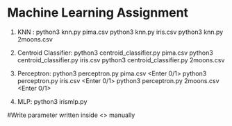 # Machine Learning Assignment

1. KNN : python3 knn.py pima.csv <Enter k>
		 python3 knn.py iris.csv <Enter k>
		 python3 knn.py 2moons.csv <Enter k>

2. Centroid Classifier: python3 centroid_classifier.py pima.csv
						python3 centroid_classifier.py iris.csv
						python3 centroid_classifier.py 2moons.csv

3. Perceptron: python3 perceptron.py pima.csv <Enter 0/1> <Enter learning rate> <Enter no. of epochs> 
			   python3 perceptron.py iris.csv <Enter 0/1> <Enter learning rate> <Enter no. of epochs> 
			   python3 perceptron.py 2moons.csv <Enter 0/1> <Enter learning rate> <Enter no. of epochs> 

4. MLP: python3 irismlp.py


#Write parameter written inside <> manually